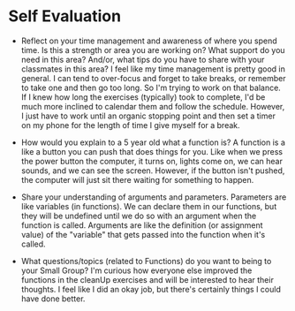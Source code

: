 # Self Evaluation

- Reflect on your time management and awareness of where you spend time. Is this a strength or area you are working on? What support do you need in this area? And/or, what tips do you have to share with your classmates in this area?
I feel like my time management is pretty good in general. I can tend to over-focus and forget to take breaks, or remember to take one and then go too long. So I'm trying to work on that balance. If I knew how long the exercises (typically) took to complete, I'd be much more inclined to calendar them and follow the schedule. However, I just have to work until an organic stopping point and then set a timer on my phone for the length of time I give myself for a break.

- How would you explain to a 5 year old what a function is?
A function is a like a button you can push that does things for you. Like when we press the power button the computer, it turns on, lights come on, we can hear sounds, and we can see the screen. However, if the button isn't pushed, the computer will just sit there waiting for something to happen.

- Share your understanding of arguments and parameters.
Parameters are like variables (in functions). We can declare them in our functions, but they will be undefined until we do so with an argument when the function is called. Arguments are like the definition (or assignment value) of the "variable" that gets passed into the function when it's called.

- What questions/topics (related to Functions) do you want to being to your Small Group?
I'm curious how everyone else improved the functions in the cleanUp exercises and will be interested to hear their thoughts. I feel like I did an okay job, but there's certainly things I could have done better. 
